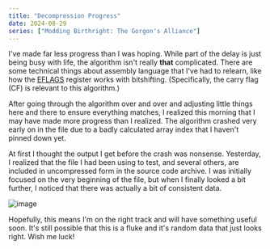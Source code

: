 ```yaml
---
title: "Decompression Progress"
date: 2024-08-29
series: ["Modding Birthright: The Gorgon's Alliance"]
---
```


I've made far less progress than I was hoping. While part of the delay is just being busy with life, the algorithm isn't really **that** complicated. There are some technical things about assembly language that I've had to relearn, like how the [EFLAGS](https://en.wikipedia.org/wiki/FLAGS_register) register works with bitshifting. (Specifically, the carry flag (CF) is relevant to this algorithm.)

After going through the algorithm over and over and adjusting little things here and there to ensure everything matches, I realized this morning that I may have made more progress than I realized. The algorithm crashed very early on in the file due to a badly calculated array index that I haven't pinned down yet.

At first I thought the output I get before the crash was nonsense. Yesterday, I realized that the file I had been using to test, and several others, are included in uncompressed form in the source code archive. I was initially focused on the very beginning of the file, but when I finally looked a bit further, I noticed that there was actually a bit of consistent data.

![image](/img/posts/modding_birthright/decompression-progress.png)

Hopefully, this means I'm on the right track and will have something useful soon. It's still possible that this is a fluke and it's random data that just looks right. Wish me luck!